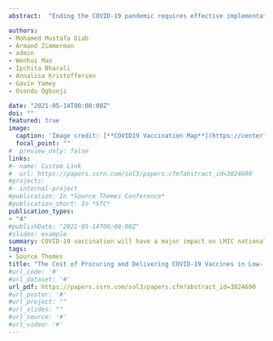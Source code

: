```yaml
---
abstract:  "Ending the COVID-19 pandemic requires effective implementation of vaccination programs in all countries. Information on the cost of vaccine procurement and delivery is paramount for effective planning and budgeting, especially in low- and middle-income countries (LMICs) given their budget constraints. We estimated regional and national costs to scale up COVID-19 vaccinations in 132 LMICs under different scenarios. We defined three priority groups:  1) healthcare workers; 2) population at high risk of severe COVID-19; and 3) adults with low risk of mortality and morbidity. We assumed that 70% of the population needs to be vaccinated to reach vaccine herd immunity. We used publicly available data on procurement pricing, delivery costs, and population size. We compared the price tag estimates to the countries’ historical annual immunization spending. We estimated a total cost of USD74 billion to reach vaccine herd immunity in LMICs. Of this total, 67% (USD50 billion) is for vaccine procurement, 33% (USD24 billion) is for vaccine delivery, 6% (USD4·2 billion) is to vaccinate high-risk populations, and 0.6% (USD0·46 billion) is to vaccinate healthcare workers. Twenty percent of LMICs have a price tag that is at least 10 times their baseline annual immunization spending."

authors:
- Mohamed Mustafa Diab
- Armand Zimmerman
- admin
- Wenhui Mao
- Ipchita Bharali
- Annalisa Kristoffersen
- Gavin Yamey
- Osondu Ogbuoji

date: "2021-05-14T00:00:00Z"
doi: ""
featured: true
image:
  caption: 'Image credit: [**COVID19 Vaccination Map**](https://centerforpolicyimpact.shinyapps.io/covid-vaccination-costs-analysis/)'
  focal_point: ""
#  preview_only: false
links:
#- name: Custom Link
#  url: https://papers.ssrn.com/sol3/papers.cfm?abstract_id=3824690
#projects:
#- internal-project
#publication: In *Source Themes Conference*
#publication_short: In *STC*
publication_types:
- "4"
#publishDate: "2021-05-14T00:00:00Z"
#slides: example
summary: COVID-19 vaccination will have a major impact on LMIC national healthcare budgets. Substantial investments by governments and donors are needed for vaccine procurement and vaccine delivery infrastructure.  
tags:
- Source Themes
title: "The Cost of Procuring and Delivering COVID-19 Vaccines in Low- and Middle-Income Countries: A Model of Projected Resource Needs"
#url_code: '#'
#url_dataset: '#'
url_pdf: https://papers.ssrn.com/sol3/papers.cfm?abstract_id=3824690
#url_poster: '#'
#url_project: ""
#url_slides: ""
#url_source: '#'
#url_video: '#'
---
```


